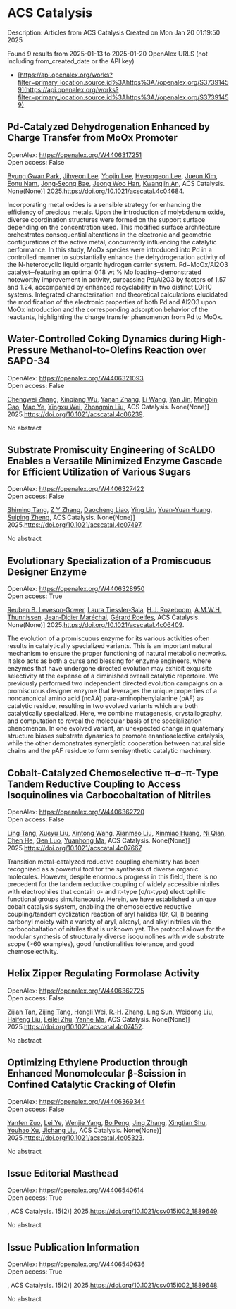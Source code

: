 # ACS Catalysis
Description: Articles from ACS Catalysis
Created on Mon Jan 20 01:19:50 2025

Found 9 results from 2025-01-13 to 2025-01-20
OpenAlex URLS (not including from_created_date or the API key)
- [https://api.openalex.org/works?filter=primary_location.source.id%3Ahttps%3A//openalex.org/S37391459](https://api.openalex.org/works?filter=primary_location.source.id%3Ahttps%3A//openalex.org/S37391459)

## Pd-Catalyzed Dehydrogenation Enhanced by Charge Transfer from MoOx Promoter   

OpenAlex: https://openalex.org/W4406317251    
Open access: False
    
[Byung Gwan Park](https://openalex.org/A5010584378), [Jihyeon Lee](https://openalex.org/A5001170097), [Yoojin Lee](https://openalex.org/A5100657005), [Hyeongeon Lee](https://openalex.org/A5028501194), [Jueun Kim](https://openalex.org/A5101563699), [Eonu Nam](https://openalex.org/A5068765684), [Jong‐Seong Bae](https://openalex.org/A5101771881), [Jeong Woo Han](https://openalex.org/A5033014275), [Kwangjin An](https://openalex.org/A5034804943), ACS Catalysis. None(None)] 2025.https://doi.org/10.1021/acscatal.4c04684.
    
Incorporating metal oxides is a sensible strategy for enhancing the efficiency of precious metals. Upon the introduction of molybdenum oxide, diverse coordination structures were formed on the support surface depending on the concentration used. This modified surface architecture orchestrates consequential alterations in the electronic and geometric configurations of the active metal, concurrently influencing the catalytic performance. In this study, MoOx species were introduced into Pd in a controlled manner to substantially enhance the dehydrogenation activity of the N-heterocyclic liquid organic hydrogen carrier system. Pd−MoOx/Al2O3 catalyst─featuring an optimal 0.18 wt % Mo loading─demonstrated noteworthy improvement in activity, surpassing Pd/Al2O3 by factors of 1.57 and 1.24, accompanied by enhanced recyclability in two distinct LOHC systems. Integrated characterization and theoretical calculations elucidated the modification of the electronic properties of both Pd and Al2O3 upon MoOx introduction and the corresponding adsorption behavior of the reactants, highlighting the charge transfer phenomenon from Pd to MoOx.    

    

## Water-Controlled Coking Dynamics during High-Pressure Methanol-to-Olefins Reaction over SAPO-34   

OpenAlex: https://openalex.org/W4406321093    
Open access: False
    
[Chengwei Zhang](https://openalex.org/A5100767831), [Xinqiang Wu](https://openalex.org/A5100910751), [Yanan Zhang](https://openalex.org/A5101614675), [Li Wang](https://openalex.org/A5100336102), [Yan Jin](https://openalex.org/A5057612246), [Mingbin Gao](https://openalex.org/A5014923308), [Mao Ye](https://openalex.org/A5100682785), [Yingxu Wei](https://openalex.org/A5058202114), [Zhongmin Liu](https://openalex.org/A5100660725), ACS Catalysis. None(None)] 2025.https://doi.org/10.1021/acscatal.4c06239.
    
No abstract    

    

## Substrate Promiscuity Engineering of ScALDO Enables a Versatile Minimized Enzyme Cascade for Efficient Utilization of Various Sugars   

OpenAlex: https://openalex.org/W4406327422    
Open access: False
    
[Shiming Tang](https://openalex.org/A5086542659), [Z Y Zhang](https://openalex.org/A5015884379), [Daocheng Liao](https://openalex.org/A5069042619), [Ying Lin](https://openalex.org/A5110074404), [Yuan‐Yuan Huang](https://openalex.org/A5052443619), [Suiping Zheng](https://openalex.org/A5073266499), ACS Catalysis. None(None)] 2025.https://doi.org/10.1021/acscatal.4c07497.
    
No abstract    

    

## Evolutionary Specialization of a Promiscuous Designer Enzyme   

OpenAlex: https://openalex.org/W4406328950    
Open access: True
    
[Reuben B. Leveson‐Gower](https://openalex.org/A5022469888), [Laura Tiessler‐Sala](https://openalex.org/A5043880857), [H.J. Rozeboom](https://openalex.org/A5005328052), [A.M.W.H. Thunnissen](https://openalex.org/A5087468780), [Jean‐Didier Maréchal](https://openalex.org/A5076914476), [Gérard Roelfes](https://openalex.org/A5032880385), ACS Catalysis. None(None)] 2025.https://doi.org/10.1021/acscatal.4c06409.
    
The evolution of a promiscuous enzyme for its various activities often results in catalytically specialized variants. This is an important natural mechanism to ensure the proper functioning of natural metabolic networks. It also acts as both a curse and blessing for enzyme engineers, where enzymes that have undergone directed evolution may exhibit exquisite selectivity at the expense of a diminished overall catalytic repertoire. We previously performed two independent directed evolution campaigns on a promiscuous designer enzyme that leverages the unique properties of a noncanonical amino acid (ncAA) para-aminophenylalanine (pAF) as catalytic residue, resulting in two evolved variants which are both catalytically specialized. Here, we combine mutagenesis, crystallography, and computation to reveal the molecular basis of the specialization phenomenon. In one evolved variant, an unexpected change in quaternary structure biases substrate dynamics to promote enantioselective catalysis, while the other demonstrates synergistic cooperation between natural side chains and the pAF residue to form semisynthetic catalytic machinery.    

    

## Cobalt-Catalyzed Chemoselective π–σ–π-Type Tandem Reductive Coupling to Access Isoquinolines via Carbocobaltation of Nitriles   

OpenAlex: https://openalex.org/W4406362720    
Open access: False
    
[Ling Tang](https://openalex.org/A5101914712), [Xueyu Liu](https://openalex.org/A5062198941), [Xintong Wang](https://openalex.org/A5079813515), [Xianmao Liu](https://openalex.org/A5019669761), [Xinmiao Huang](https://openalex.org/A5091731103), [Ni Qian](https://openalex.org/A5109305406), [Chen He](https://openalex.org/A5033493491), [Gen Luo](https://openalex.org/A5046378812), [Yuanhong Ma](https://openalex.org/A5033059956), ACS Catalysis. None(None)] 2025.https://doi.org/10.1021/acscatal.4c07667.
    
Transition metal-catalyzed reductive coupling chemistry has been recognized as a powerful tool for the synthesis of diverse organic molecules. However, despite enormous progress in this field, there is no precedent for the tandem reductive coupling of widely accessible nitriles with electrophiles that contain σ- and π-type (σ/π-type) electrophilic functional groups simultaneously. Herein, we have established a unique cobalt catalysis system, enabling the chemoselective reductive coupling/tandem cyclization reaction of aryl halides (Br, Cl, I) bearing carbonyl moiety with a variety of aryl, alkenyl, and alkyl nitriles via the carbocobaltation of nitriles that is unknown yet. The protocol allows for the modular synthesis of structurally diverse isoquinolines with wide substrate scope (>60 examples), good functionalities tolerance, and good chemoselectivity.    

    

## Helix Zipper Regulating Formolase Activity   

OpenAlex: https://openalex.org/W4406362725    
Open access: False
    
[Zijian Tan](https://openalex.org/A5082358402), [Zijing Tang](https://openalex.org/A5006700378), [Hongli Wei](https://openalex.org/A5048429495), [R.‐H. Zhang](https://openalex.org/A5008388530), [Ling Sun](https://openalex.org/A5045529274), [Weidong Liu](https://openalex.org/A5100687142), [Haifeng Liu](https://openalex.org/A5100325550), [Leilei Zhu](https://openalex.org/A5021560784), [Yanhe Ma](https://openalex.org/A5111789957), ACS Catalysis. None(None)] 2025.https://doi.org/10.1021/acscatal.4c07452.
    
No abstract    

    

## Optimizing Ethylene Production through Enhanced Monomolecular β-Scission in Confined Catalytic Cracking of Olefin   

OpenAlex: https://openalex.org/W4406369344    
Open access: False
    
[Yanfen Zuo](https://openalex.org/A5050433829), [Lei Ye](https://openalex.org/A5100328598), [Wenjie Yang](https://openalex.org/A5077860557), [Bo Peng](https://openalex.org/A5070734356), [Jing Zhang](https://openalex.org/A5100345438), [Xingtian Shu](https://openalex.org/A5055699375), [Youhao Xu](https://openalex.org/A5075305513), [Jichang Liu](https://openalex.org/A5075262049), ACS Catalysis. None(None)] 2025.https://doi.org/10.1021/acscatal.4c05323.
    
No abstract    

    

## Issue Editorial Masthead   

OpenAlex: https://openalex.org/W4406540614    
Open access: True
    
, ACS Catalysis. 15(2)] 2025.https://doi.org/10.1021/csv015i002_1889649.
    
No abstract    

    

## Issue Publication Information   

OpenAlex: https://openalex.org/W4406540636    
Open access: True
    
, ACS Catalysis. 15(2)] 2025.https://doi.org/10.1021/csv015i002_1889648.
    
No abstract    

    
